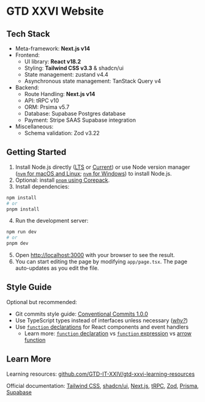 # GTD XXVI Website

## Tech Stack

- Meta-framework: **Next.js v14**
- Frontend:
  - UI library: **React v18.2**
  - Styling: **Tailwind CSS v3.3** & shadcn/ui
  - State management: zustand v4.4
  - Asynchronous state management: TanStack Query v4
- Backend:
  - Route Handling: **Next.js v14**
  - API: tRPC v10
  - ORM: Prsima v5.7
  - Database: Supabase Postgres database
  - Payment: Stripe SAAS Supabase integration
- Miscellaneous:
  - Schema validation: Zod v3.22

## Getting Started
1. Install Node.js directly ([LTS](https://nodejs.org/en/download/) or [Current](https://nodejs.org/en/download/current)) or use Node version manager ([`nvm` for macOS and Linux](https://github.com/nvm-sh/nvm?tab=readme-ov-file#installing-and-updating); [`nvm` for Windows](https://github.com/coreybutler/nvm-windows?tab=readme-ov-file#overview)) to install Node.js.
2. Optional: install [`pnpm` using Corepack](https://pnpm.io/installation#using-corepack).
3. Install dependencies:

```bash
npm install
# or
pnpm install
```

4. Run the development server:

```bash
npm run dev
# or
pnpm dev
```

5. Open [http://localhost:3000](http://localhost:3000) with your browser to see the result.
6. You can start editing the page by modifying `app/page.tsx`. The page auto-updates as you edit the file.

## Style Guide

Optional but recommended:
- Git commits style guide: [Conventional Commits 1.0.0](https://www.conventionalcommits.org/en/v1.0.0/)
- Use TypeScript types instead of interfaces unless necessary ([*why?*](https://youtu.be/zM9UPcIyyhQ?si=TI7vrg4OZAOpBd1x))
- Use [`function` declarations](https://developer.mozilla.org/en-US/docs/Web/JavaScript/Reference/Statements/function) for React components and event handlers 
  - Learn more: [`function` declaration](https://developer.mozilla.org/en-US/docs/Web/JavaScript/Reference/Statements/function#hoisting) vs [`function` expression](https://developer.mozilla.org/en-US/docs/Web/JavaScript/Reference/Operators/function) vs [arrow function](https://developer.mozilla.org/en-US/docs/Web/JavaScript/Reference/Functions/Arrow_functions)

## Learn More

Learning resources: [github.com/GTD-IT-XXIV/gtd-xxvi-learning-resources](https://github.com/GTD-IT-XXIV/gtd-xxvi-learning-resources)

Official documentation: [Tailwind CSS](https://tailwindcss.com/docs/utility-first), [shadcn/ui](https://ui.shadcn.com/docs/cli), [Next.js](https://nextjs.org/docs), [tRPC](https://trpc.io/docs), [Zod](https://zod.dev/), [Prisma](https://www.prisma.io/docs/orm), [Supabase](https://supabase.com/docs)